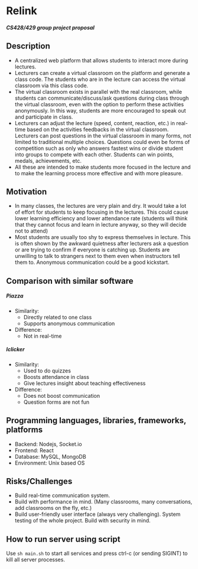 # Relink
##### CS428/429 group project proposal
## Description
- A centralized web platform that allows students to interact more during lectures.
- Lecturers can create a virtual classroom on the platform and generate a class code. The students who are in the lecture can access the virtual classroom via this class code.
- The virtual classroom exists in parallel with the real classroom, while students can communicate/discuss/ask questions during class through the virtual classroom, even with the option to perform these activities anonymously. In this way, students are more encouraged to speak out and participate in class.
- Lecturers can adjust the lecture (speed, content, reaction, etc.) in real-time based on the activities feedbacks in the virtual classroom.
Lecturers can post questions in the virtual classroom in many forms, not limited to traditional multiple choices. Questions could even be forms of competition such as only who answers fastest wins or divide student into groups to compete with each other. Students can win points, medals, achievements, etc.
- All these are intended to make students more focused in the lecture and to make the learning process more effective and with more pleasure.
## Motivation
- In many classes, the lectures are very plain and dry. It would take a lot of effort for students to keep focusing in the lectures. This could cause lower learning efficiency and lower attendance rate (students will think that they cannot focus and learn in lecture anyway, so they will decide not to attend)
- Most students are usually too shy to express themselves in lecture. This is often shown by the awkward quietness after lecturers ask a question or are trying to confirm if everyone is catching up.
Students are unwilling to talk to strangers next to them even when instructors tell them to. Anonymous communication could be a good kickstart.
## Comparison with similar software
##### Piazza
- Similarity:
  - Directly related to one class
  - Supports anonymous communication
- Difference:
  - Not in real-time
##### Iclicker
- Similarity:
  - Used to do quizzes
  - Boosts attendance in class
  - Give lectures insight about teaching effectiveness
- Difference:
  - Does not boost communication
  - Question forms are not fun
## Programming languages, libraries, frameworks, platforms
- Backend: Nodejs, Socket.io
- Frontend: React
- Database: MySQL, MongoDB
- Environment: Unix based OS
## Risks/Challenges
- Build real-time communication system.
- Build with performance in mind. (Many classrooms, many conversations, add classrooms on the fly, etc.)
- Build user-friendly user interface (always very challenging).
System testing of the whole project.
Build with security in mind.

## How to run server using script
Use `sh main.sh` to start all services and press ctrl-c (or sending SIGINT) to kill all server processes.
